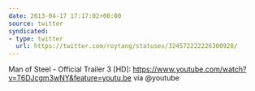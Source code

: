 ```yaml
---
date: 2013-04-17 17:17:02+00:00
source: twitter
syndicated:
- type: twitter
  url: https://twitter.com/roytang/statuses/324572222226300928/
---
```


Man of Steel - Official Trailer 3 [HD]: https://www.youtube.com/watch?v=T6DJcgm3wNY&feature=youtu.be via @youtube
